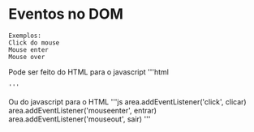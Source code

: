 # Eventos no DOM
    
    Exemplos:
    Click do mouse
    Mouse enter
    Mouse over

Pode ser feito do HTML para o javascript
    '''html
    <div id="area" onmouseclick="clicar()" onmouseenter="Entrar()" onmouseout="sair()"></div>

    '''
Ou do javascript para o HTML
    '''js
    area.addEventListener('click', clicar)
    area.addEventListener('mouseenter', entrar)
    area.addEventListener('mouseout', sair)
    '''